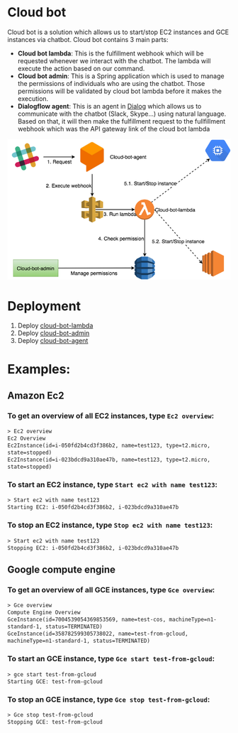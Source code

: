 # Cloud bot

Cloud bot is a solution which allows us to start/stop EC2 instances and GCE instances via chatbot.
Cloud bot contains 3 main parts:
* **Cloud bot lambda**: This is the fulfillment webhook which will be requested whenever we interact with the chatbot. The lambda will execute the action based on our command.
* **Cloud bot admin**: This is a Spring application which is used to manage the permissions of individuals who are using the chatbot. Those permissions will be validated by cloud bot lambda before it makes the execution.
* **Dialogflow agent**: This is an agent in [Dialog](https://console.dialogflow.com) which allows us to communicate with the chatbot (Slack, Skype...) using natural language. Based on that, it will then make the fulfillment request to the fullfillment webhook which was the API gateway link of the cloud bot lambda

![Alt text](design/cloud-bot.png?raw=true "Cloud bot design")


# Deployment

1. Deploy [cloud-bot-lambda](cloud-bot-lambda)
2. Deploy [cloud-bot-admin](cloud-bot-admin)
3. Deploy [cloud-bot-agent](cloud-bot-agent)

# Examples:

## Amazon Ec2
### To get an overview of all EC2 instances, type `Ec2 overview`:
```
> Ec2 overview
Ec2 Overview
Ec2Instance(id=i-050fd2b4cd3f386b2, name=test123, type=t2.micro, state=stopped)
Ec2Instance(id=i-023bdcd9a310ae47b, name=test123, type=t2.micro, state=stopped)
```

### To start an EC2 instance, type `Start ec2 with name test123`:
```
> Start ec2 with name test123
Starting EC2: i-050fd2b4cd3f386b2, i-023bdcd9a310ae47b
```

### To stop an EC2 instance, type `Stop ec2 with name test123`:
```
> Start ec2 with name test123
Stopping EC2: i-050fd2b4cd3f386b2, i-023bdcd9a310ae47b
```

## Google compute engine
### To get an overview of all GCE instances, type `Gce overview`:
```
> Gce overview
Compute Engine Overview
GceInstance(id=7004539054369853569, name=test-cos, machineType=n1-standard-1, status=TERMINATED)
GceInstance(id=358782599305738022, name=test-from-gcloud, machineType=n1-standard-1, status=TERMINATED)
```

### To start an GCE instance, type `Gce start test-from-gcloud`:
```
> gce start test-from-gcloud
Starting GCE: test-from-gcloud
```

### To stop an GCE instance, type `Gce stop test-from-gcloud`:
```
> Gce stop test-from-gcloud
Stopping GCE: test-from-gcloud
```

